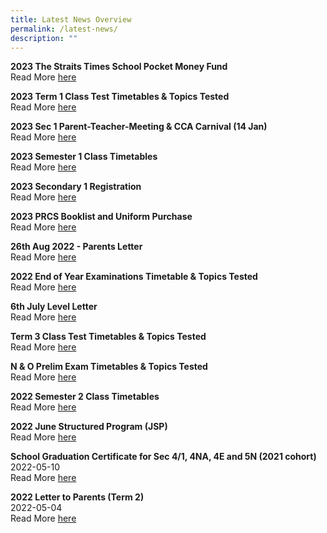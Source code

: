 ```yaml
---
title: Latest News Overview
permalink: /latest-news/
description: ""
---
```

**2023 The Straits Times School Pocket Money Fund**<br>
Read More [here](https://staging.d36c9s2800gq6y.amplifyapp.com/latest-news/15/)

**2023 Term 1 Class Test Timetables & Topics Tested**<br>
Read More [here](https://staging.d36c9s2800gq6y.amplifyapp.com/latest-news/14/)

**2023 Sec 1 Parent-Teacher-Meeting & CCA Carnival (14 Jan)**<br>
Read More [here](https://staging.d36c9s2800gq6y.amplifyapp.com/latest-news/13/)

**2023 Semester 1 Class Timetables**<br>
Read More [here](https://staging.d36c9s2800gq6y.amplifyapp.com/latest-news/12/)

**2023 Secondary 1 Registration**<br>
Read More [here](https://staging.d36c9s2800gq6y.amplifyapp.com/latest-news/11/)

**2023 PRCS Booklist and Uniform Purchase**<br>
Read More [here](https://staging.d36c9s2800gq6y.amplifyapp.com/latest-news/10/)

**26th Aug 2022 - Parents Letter**<br>
Read More [here](https://staging.d36c9s2800gq6y.amplifyapp.com/latest-news/9/)

**2022 End of Year Examinations Timetable & Topics Tested**<br>
Read More [here](https://staging.d36c9s2800gq6y.amplifyapp.com/latest-news/8/)

**6th July Level Letter**<br>
Read More [here](https://staging.d36c9s2800gq6y.amplifyapp.com/latest-news/7/)

**Term 3 Class Test Timetables & Topics Tested**<br>
Read More [here](https://staging.d36c9s2800gq6y.amplifyapp.com/latest-news/6/)

**N & O Prelim Exam Timetables & Topics Tested**<br>
Read More [here](https://staging.d36c9s2800gq6y.amplifyapp.com/latest-news/5/)

**2022 Semester 2 Class Timetables**<br>
Read More [here](https://staging.d36c9s2800gq6y.amplifyapp.com/latest-news/4/)

**2022 June Structured Program (JSP)**<br>
Read More [here](https://staging.d36c9s2800gq6y.amplifyapp.com/latest-news/3/)

**School Graduation Certificate for Sec 4/1, 4NA, 4E and 5N (2021 cohort)**<br>
2022-05-10<br>
Read More [here](https://staging.d36c9s2800gq6y.amplifyapp.com/latest-news/2/)

**2022 Letter to Parents (Term 2)**<br>
2022-05-04<br>
Read More [here](https://staging.d36c9s2800gq6y.amplifyapp.com/latest-news/1/)
